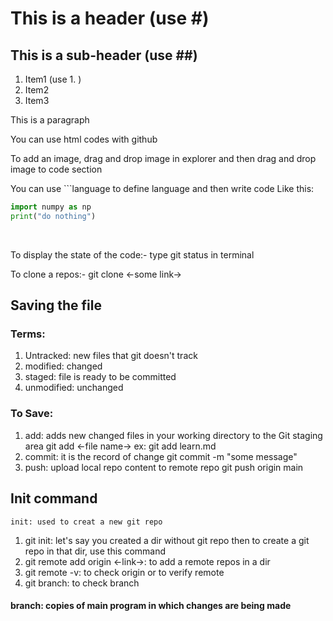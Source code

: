 # This is a header (use #)
## This is a sub-header (use ##)
1. Item1 (use  1. )
2. Item2
3. Item3

<p> This is a paragraph </p>

<p> You can use html codes with github </p>

<p>To add an image, drag and drop image in explorer and then 
drag and drop image to code section</p>

You can use ```language to define language and then write code 
Like this: 
```py
import numpy as np
print("do nothing")
```
<br>
<p>To display the state of the code:-
    type git status in terminal</p>

<p>To clone a repos:-
    git clone <-some link-></p>

## Saving the file
### Terms:
1. Untracked: new files that git doesn't track
2. modified: changed
3. staged: file is ready to be committed
4. unmodified: unchanged

### To Save:
1. add: adds new changed files in your working directory to the Git staging area
    git add <-file name->
    ex: git add learn.md
2. commit: it is the record of change
    git commit -m "some message"
3. push: upload local repo content to remote repo 
    git push origin main

## Init command
    init: used to creat a new git repo
1. git init: let's say you created a dir without git repo then to create
            a git repo in that dir, use this command
2. git remote add origin <-link->: to add a remote repos in a dir
3. git remote -v: to check origin or to verify remote 
4. git branch: to check branch 
#### branch: copies of main program in which changes are being made

    

